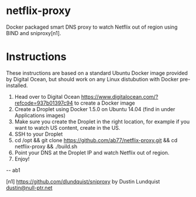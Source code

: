 # netflix-proxy
Docker packaged smart DNS proxy to watch Netflix out of region using BIND and sniproxy[n1].

# Instructions
These instructions are based on a standard Ubuntu Docker image provided by Digital Ocean, but should work on any Linux distubution with Docker pre-installed.

1. Head over to Digital Ocean https://www.digitalocean.com/?refcode=937b01397c94 to create a Docker image
2. Create a Droplet using Docker 1.5.0 on Ubuntu 14.04 (find in under Applications images)
3. Make sure you create the Droplet in the right location, for example if you want to watch US content, create in the US.
3. SSH to your Droplet
4. cd /opt && git clone https://github.com/ab77/netflix-proxy.git && cd netflix-proxy && ./build.sh
5. Point your DNS at the Droplet IP and watch Netflix out of region.
6. Enjoy!

-- ab1

[n1] https://github.com/dlundquist/sniproxy by Dustin Lundquist dustin@null-ptr.net
